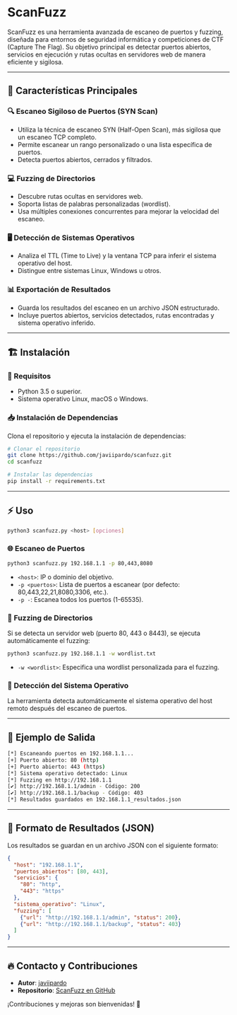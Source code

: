 # ScanFuzz

ScanFuzz es una herramienta avanzada de escaneo de puertos y fuzzing, diseñada para entornos de seguridad informática y competiciones de CTF (Capture The Flag). Su objetivo principal es detectar puertos abiertos, servicios en ejecución y rutas ocultas en servidores web de manera eficiente y sigilosa.

---

## 🚀 Características Principales

### 🔍 Escaneo Sigiloso de Puertos (SYN Scan)
- Utiliza la técnica de escaneo SYN (Half-Open Scan), más sigilosa que un escaneo TCP completo.
- Permite escanear un rango personalizado o una lista específica de puertos.
- Detecta puertos abiertos, cerrados y filtrados.

### 💻 Fuzzing de Directorios
- Descubre rutas ocultas en servidores web.
- Soporta listas de palabras personalizadas (wordlist).
- Usa múltiples conexiones concurrentes para mejorar la velocidad del escaneo.

### 🖥️ Detección de Sistemas Operativos
- Analiza el TTL (Time to Live) y la ventana TCP para inferir el sistema operativo del host.
- Distingue entre sistemas Linux, Windows u otros.

### 📊 Exportación de Resultados
- Guarda los resultados del escaneo en un archivo JSON estructurado.
- Incluye puertos abiertos, servicios detectados, rutas encontradas y sistema operativo inferido.

---

## 🏗 Instalación

### 📌 Requisitos
- Python 3.5 o superior.
- Sistema operativo Linux, macOS o Windows.

### 📥 Instalación de Dependencias
Clona el repositorio y ejecuta la instalación de dependencias:

```bash
# Clonar el repositorio
git clone https://github.com/javiipardo/scanfuzz.git
cd scanfuzz

# Instalar las dependencias
pip install -r requirements.txt
```

---

## ⚡ Uso

```bash
python3 scanfuzz.py <host> [opciones]
```

### 🌐 Escaneo de Puertos
```bash
python3 scanfuzz.py 192.168.1.1 -p 80,443,8080
```
- `<host>`: IP o dominio del objetivo.
- `-p <puertos>`: Lista de puertos a escanear (por defecto: 80,443,22,21,8080,3306, etc.).
- `-p -`: Escanea todos los puertos (1-65535).

### 📂 Fuzzing de Directorios
Si se detecta un servidor web (puerto 80, 443 o 8443), se ejecuta automáticamente el fuzzing:

```bash
python3 scanfuzz.py 192.168.1.1 -w wordlist.txt
```
- `-w <wordlist>`: Especifica una wordlist personalizada para el fuzzing.

### 🔎 Detección del Sistema Operativo
La herramienta detecta automáticamente el sistema operativo del host remoto después del escaneo de puertos.

---

## 📜 Ejemplo de Salida

```bash
[*] Escaneando puertos en 192.168.1.1...
[+] Puerto abierto: 80 (http)
[+] Puerto abierto: 443 (https)
[*] Sistema operativo detectado: Linux
[*] Fuzzing en http://192.168.1.1
[✔] http://192.168.1.1/admin - Código: 200
[✔] http://192.168.1.1/backup - Código: 403
[*] Resultados guardados en 192.168.1.1_resultados.json
```

---

## 📝 Formato de Resultados (JSON)

Los resultados se guardan en un archivo JSON con el siguiente formato:

```json
{
  "host": "192.168.1.1",
  "puertos_abiertos": [80, 443],
  "servicios": {
    "80": "http",
    "443": "https"
  },
  "sistema_operativo": "Linux",
  "fuzzing": [
    {"url": "http://192.168.1.1/admin", "status": 200},
    {"url": "http://192.168.1.1/backup", "status": 403}
  ]
}
```

---

## 🔥 Contacto y Contribuciones

- **Autor**: [javiipardo](https://github.com/javiipardo)
- **Repositorio**: [ScanFuzz en GitHub](https://github.com/javiipardo/scanfuzz)

¡Contribuciones y mejoras son bienvenidas! 🚀
